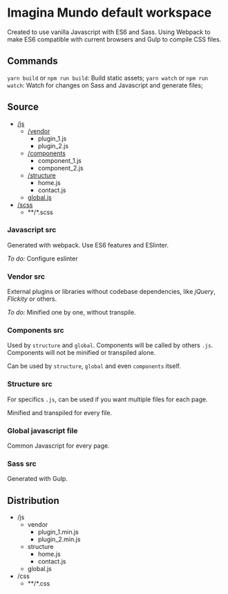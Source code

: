 # Imagina Mundo default workspace
Created to use vanilla Javascript with ES6 and Sass.
Using Webpack to make ES6 compatible with current browsers and Gulp to compile CSS files.

## Commands
`yarn build` or `npm run build`: Build static assets;
`yarn watch` or `npm run watch`: Watch for changes on Sass and Javascript and generate files;

## Source
- [/js](#javascript-src)
    - [/vendor](#vendor-src)
        - plugin_1.js
        - plugin_2.js
    - [/components](#components-src)
        - component_1.js
        - component_2.js
    - [/structure](#structure-src)
        - home.js
        - contact.js
    - [global.js](#global-javascript-file)
- [/scss](#sass-src)
    - **/*.scss

### Javascript src
Generated with webpack. Use ES6 features and ESlinter.

*To do:* Configure eslinter

### Vendor src
External plugins or libraries without codebase dependencies, like *jQuery*, *Flickity* or others.

*To do:* Minified one by one, without transpile.

### Components src
Used by `structure` and `global`. Components will be called by others `.js`. Components will not be minified or transpiled alone.

Can be used by `structure`, `global` and even `components` itself.

### Structure src
For specifics `.js`, can be used if you want multiple files for each page.

Minified and transpiled for every file.

### Global javascript file
Common Javascript for every page.

### Sass src
Generated with Gulp.

## Distribution
- /js
    - vendor
        - plugin_1.min.js
        - plugin_2.min.js
    - structure
        - home.js
        - contact.js
    - global.js
- /css
    - **/*.css